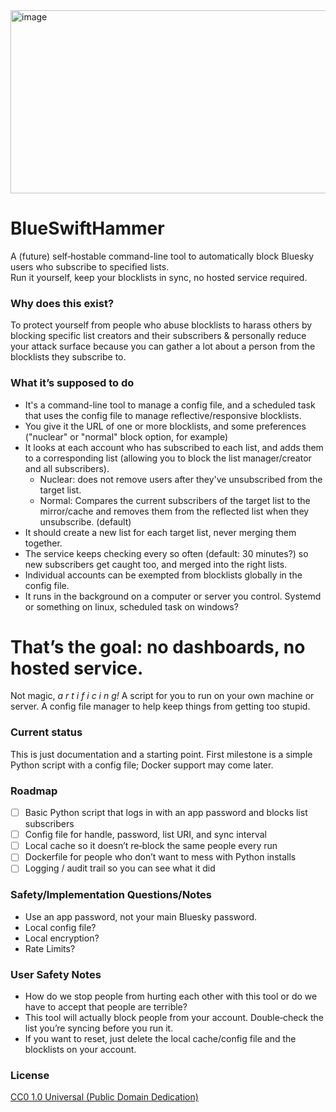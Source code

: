 <img width="860" height="293" alt="image" src="https://github.com/user-attachments/assets/d5e055a2-2534-4a7a-8d33-8e02fb10c3e6" />

# BlueSwiftHammer
A (future) self‑hostable command-line tool to automatically block Bluesky users who subscribe to specified lists.  
Run it yourself, keep your blocklists in sync, no hosted service required.

### Why does this exist?
To protect yourself from people who abuse blocklists to harass others by blocking specific list creators and their subscribers & personally reduce your attack surface because you can gather a lot about a person from the blocklists they subscribe to.

### What it’s supposed to do
- It's a command-line tool to manage a config file, and a scheduled task that uses the config file to manage reflective/responsive blocklists.
- You give it the URL of one or more blocklists, and some preferences ("nuclear" or "normal" block option, for example)
- It looks at each account who has subscribed to each list, and adds them to a corresponding list (allowing you to block the list manager/creator and all subscribers).
  - Nuclear: does not remove  users after they've unsubscribed from the target list.
  - Normal: Compares the current subscribers of the target list to the mirror/cache and removes them from the reflected list when they unsubscribe. (default)
- It should create a new list for each target list, never merging them together.
- The service keeps checking every so often (default: 30 minutes?) so new subscribers get caught too, and merged into the right lists.
- Individual accounts can be exempted from blocklists globally in the config file.
- It runs in the background on a computer or server you control. Systemd or something on linux, scheduled task on windows?

# That’s the goal: no dashboards, no hosted service. 
  Not magic,  *a r t i f i c i n g!*
  A script for you to run on your own machine or server.
  A config file manager to help keep things from getting too stupid.

### Current status
This is just documentation and a starting point. First milestone is a simple Python script with a config file; Docker support may come later.

### Roadmap
- [ ] Basic Python script that logs in with an app password and blocks list subscribers
- [ ] Config file for handle, password, list URI, and sync interval
- [ ] Local cache so it doesn’t re‑block the same people every run
- [ ] Dockerfile for people who don’t want to mess with Python installs
- [ ] Logging / audit trail so you can see what it did

### Safety/Implementation Questions/Notes
- Use an app password, not your main Bluesky password.
- Local config file?
- Local encryption?
- Rate Limits?

### User Safety Notes
- How do we stop people from hurting each other with this tool or do we have to accept that people are terrible?
- This tool will actually block people from your account. Double‑check the list you’re syncing before you run it.
- If you want to reset, just delete the local cache/config file and the blocklists on your account.

### License
[CC0 1.0 Universal (Public Domain Dedication)](https://creativecommons.org/publicdomain/zero/1.0/)
